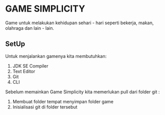 # GAME SIMPLICITY
Game untuk melakukan kehidupan sehari - hari seperti bekerja, makan, olahraga dan lain - lain.

## SetUp
Untuk menjalankan gamenya kita membutuhkan: 
1. JDK SE Compiler
2. Text Editor
3. Git
4. CLI

Sebelum memainkan Game Simplicity kita memerlukan pull dari folder git :
1. Membuat folder tempat menyimpan folder game
2. Inisialisasi git di folder tersebut
